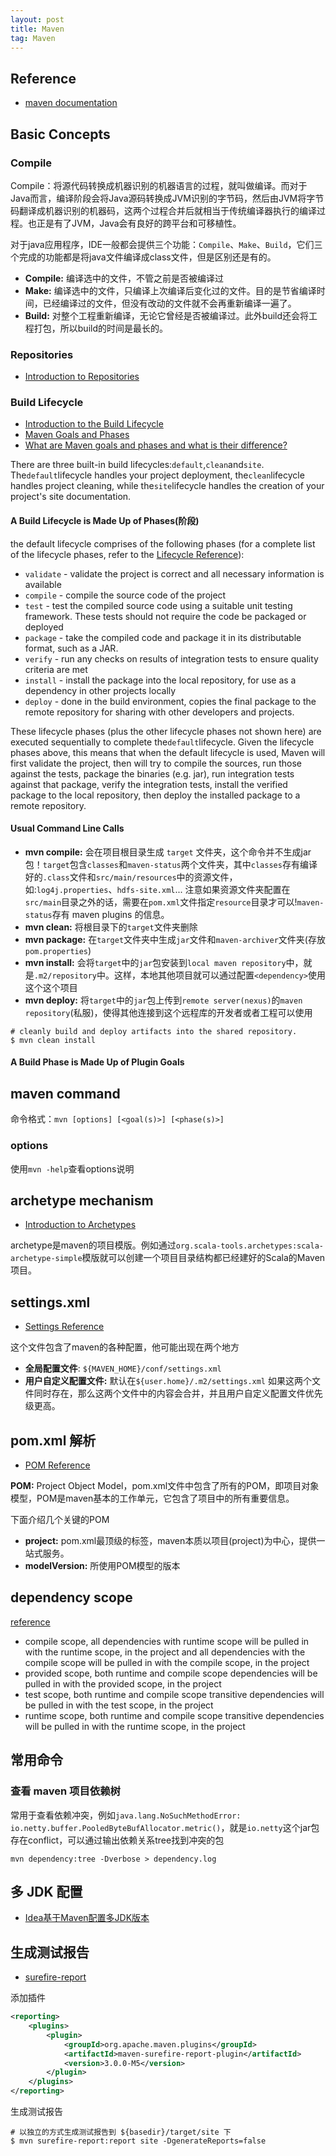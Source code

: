 ```yaml
---
layout: post
title: Maven
tag: Maven
---
```

## Reference
* [maven documentation](http://maven.apache.org/guides/index.html)

## Basic Concepts
### Compile
Compile：将源代码转换成机器识别的机器语言的过程，就叫做编译。而对于Java而言，编译阶段会将Java源码转换成JVM识别的字节码，然后由JVM将字节码翻译成机器识别的机器码，这两个过程合并后就相当于传统编译器执行的编译过程。也正是有了JVM，Java会有良好的跨平台和可移植性。

对于java应用程序，IDE一般都会提供三个功能：`Compile`、`Make`、`Build`，它们三个完成的功能都是将java文件编译成class文件，但是区别还是有的。
* **Compile:** 编译选中的文件，不管之前是否被编译过
* **Make:** 编译选中的文件，只编译上次编译后变化过的文件。目的是节省编译时间，已经编译过的文件，但没有改动的文件就不会再重新编译一遍了。
* **Build:** 对整个工程重新编译，无论它曾经是否被编译过。此外build还会将工程打包，所以build的时间是最长的。

### Repositories
* [Introduction to Repositories](https://maven.apache.org/guides/introduction/introduction-to-repositories.html)

### Build Lifecycle
* [Introduction to the Build Lifecycle](https://maven.apache.org/guides/introduction/introduction-to-the-lifecycle.html)
* [Maven Goals and Phases](https://www.baeldung.com/maven-goals-phases)
* [What are Maven goals and phases and what is their difference?](https://stackoverflow.com/questions/16205778/what-are-maven-goals-and-phases-and-what-is-their-difference)

There are three built-in build lifecycles:`default`,`clean`and`site`. The`default`lifecycle handles your project deployment, the`clean`lifecycle handles project cleaning, while the`site`lifecycle handles the creation of your project's site documentation.

#### A Build Lifecycle is Made Up of Phases(阶段)
the default lifecycle comprises of the following phases (for a complete list of the lifecycle phases, refer to the [Lifecycle Reference](http://maven.apache.org/guides/introduction/introduction-to-the-lifecycle.html#Lifecycle_Reference)):

* `validate` - validate the project is correct and all necessary information is available
* `compile` - compile the source code of the project
* `test` - test the compiled source code using a suitable unit testing framework. These tests should not require the code be packaged or deployed
* `package` - take the compiled code and package it in its distributable format, such as a JAR.
* `verify` - run any checks on results of integration tests to ensure quality criteria are met
* `install` - install the package into the local repository, for use as a dependency in other projects locally
* `deploy` - done in the build environment, copies the final package to the remote repository for sharing with other developers and projects.

These lifecycle phases (plus the other lifecycle phases not shown here) are executed sequentially to complete the`default`lifecycle. Given the lifecycle phases above, this means that when the default lifecycle is used, Maven will first validate the project, then will try to compile the sources, run those against the tests, package the binaries (e.g. jar), run integration tests against that package, verify the integration tests, install the verified package to the local repository, then deploy the installed package to a remote repository.

#### Usual Command Line Calls
* **mvn compile:** 会在项目根目录生成 `target` 文件夹，这个命令并不生成jar包！`target`包含`classes`和`maven-status`两个文件夹，其中`classes`存有编译好的`.class`文件和`src/main/resources`中的资源文件，如:`log4j.properties`、`hdfs-site.xml`... 注意如果资源文件夹配置在`src/main`目录之外的话，需要在`pom.xml`文件指定`resource`目录才可以!`maven-status`存有 maven plugins 的信息。
* **mvn clean:** 将根目录下的`target`文件夹删除
* **mvn package:** 在`target`文件夹中生成`jar`文件和`maven-archiver`文件夹(存放`pom.properties`)
* **mvn install:** 会将`target`中的`jar`包安装到`local maven repository`中，就是`.m2/repository`中。这样，本地其他项目就可以通过配置`<dependency>`使用这个这个项目
* **mvn deploy:** 将`target`中的`jar`包上传到`remote server(nexus)`的`maven repository`(私服)，使得其他连接到这个远程库的开发者或者工程可以使用

```shell
# cleanly build and deploy artifacts into the shared repository.
$ mvn clean install
```

#### A Build Phase is Made Up of Plugin Goals


## maven command
命令格式：`mvn [options] [<goal(s)>] [<phase(s)>]`

### options
使用`mvn -help`查看options说明


## archetype mechanism
* [Introduction to Archetypes](https://maven.apache.org/guides/introduction/introduction-to-archetypes.html)

archetype是maven的项目模版。例如通过`org.scala-tools.archetypes:scala-archetype-simple`模版就可以创建一个项目目录结构都已经建好的Scala的Maven项目。

## settings.xml
* [Settings Reference](https://maven.apache.org/settings.html)

这个文件包含了maven的各种配置，他可能出现在两个地方
* **全局配置文件**: `${MAVEN_HOME}/conf/settings.xml`
* **用户自定义配置文件:** 默认在`${user.home}/.m2/settings.xml`
如果这两个文件同时存在，那么这两个文件中的内容会合并，并且用户自定义配置文件优先级更高。

## pom.xml 解析 
* [POM Reference](https://maven.apache.org/pom.html)

**POM:** Project Object Model，pom.xml文件中包含了所有的POM，即项目对象模型，POM是maven基本的工作单元，它包含了项目中的所有重要信息。

下面介绍几个关键的POM

* **project:** pom.xml最顶级的标签，maven本质以项目(project)为中心，提供一站式服务。
* **modelVersion:** 所使用POM模型的版本

## dependency scope
[reference](https://www.baeldung.com/maven-dependency-scopes)

* compile scope, all dependencies with runtime scope will be pulled in with the runtime scope, in the project and all dependencies with the compile scope will be pulled in with the compile scope, in the project
* provided scope, both runtime and compile scope dependencies will be pulled in with the provided scope, in the project
* test scope, both runtime and compile scope transitive dependencies will be pulled in with the test scope, in the project
* runtime scope, both runtime and compile scope transitive dependencies will be pulled in with the runtime scope, in the project

## 常用命令
### 查看 maven 项目依赖树
常用于查看依赖冲突，例如`java.lang.NoSuchMethodError: io.netty.buffer.PooledByteBufAllocator.metric()`，就是`io.netty`这个jar包存在conflict，可以通过输出依赖关系tree找到冲突的包
```shell
mvn dependency:tree -Dverbose > dependency.log
```

## 多 JDK 配置
* [Idea基于Maven配置多JDK版本](https://segmentfault.com/a/1190000018708356)

## 生成测试报告
* [surefire-report](https://maven.apache.org/surefire/maven-surefire-report-plugin/usage.html)

添加插件
```xml
<reporting>
    <plugins>
        <plugin>
            <groupId>org.apache.maven.plugins</groupId>
            <artifactId>maven-surefire-report-plugin</artifactId>
            <version>3.0.0-M5</version>
        </plugin>
    </plugins>
</reporting>
```

生成测试报告
```shell
# 以独立的方式生成测试报告到 ${basedir}/target/site 下
$ mvn surefire-report:report site -DgenerateReports=false
```
